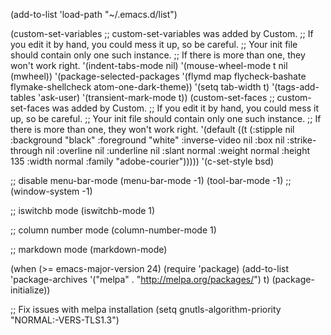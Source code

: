 (add-to-list 'load-path "~/.emacs.d/list")

(custom-set-variables
 ;; custom-set-variables was added by Custom.
 ;; If you edit it by hand, you could mess it up, so be careful.
 ;; Your init file should contain only one such instance.
 ;; If there is more than one, they won't work right.
 '(indent-tabs-mode nil)
 '(mouse-wheel-mode t nil (mwheel))
 '(package-selected-packages
   '(flymd map flycheck-bashate flymake-shellcheck atom-one-dark-theme))
 '(setq tab-width t)
 '(tags-add-tables 'ask-user)
 '(transient-mark-mode t))
(custom-set-faces
 ;; custom-set-faces was added by Custom.
 ;; If you edit it by hand, you could mess it up, so be careful.
 ;; Your init file should contain only one such instance.
 ;; If there is more than one, they won't work right.
 '(default ((t (:stipple nil :background "black" :foreground "white" :inverse-video nil :box nil :strike-through nil :overline nil :underline nil :slant normal :weight normal :height 135 :width normal :family "adobe-courier")))))
'(c-set-style bsd)

;; disable menu-bar-mode
(menu-bar-mode -1)
(tool-bar-mode -1)
;;(window-system -1)

;; iswitchb mode
(iswitchb-mode 1)

;; column number mode
(column-number-mode 1)

;; markdown mode
(markdown-mode)

(when (>= emacs-major-version 24)
  (require 'package)
  (add-to-list
   'package-archives
   '("melpa" . "http://melpa.org/packages/")
   t)
  (package-initialize))

;; Fix issues with melpa installation
(setq gnutls-algorithm-priority "NORMAL:-VERS-TLS1.3")
